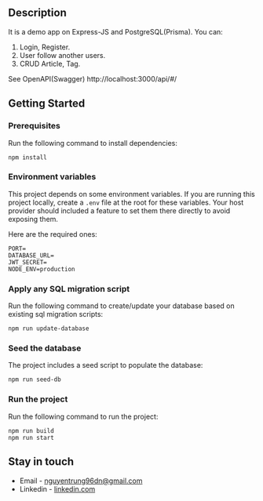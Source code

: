 ## Description

It is a demo app on Express-JS and PostgreSQL(Prisma). You can:
1. Login, Register.
2. User follow another users.
3. CRUD Article, Tag.

See OpenAPI(Swagger) http://localhost:3000/api/#/

## Getting Started

### Prerequisites

Run the following command to install dependencies:

```shell
npm install
```

### Environment variables

This project depends on some environment variables.
If you are running this project locally, create a `.env` file at the root for these variables.
Your host provider should included a feature to set them there directly to avoid exposing them.

Here are the required ones:

```
PORT=
DATABASE_URL=
JWT_SECRET=
NODE_ENV=production
```

### Apply any SQL migration script

Run the following command to create/update your database based on existing sql migration scripts:

```shell
npm run update-database
```

### Seed the database

The project includes a seed script to populate the database:

```shell
npm run seed-db
```

### Run the project

Run the following command to run the project:

```shell
npm run build
npm run start
```

## Stay in touch

- Email - nguyentrung96dn@gmail.com
- Linkedin - [linkedin.com](https://www.linkedin.com/in/trung-nguyen-thanh-6849a62b9/)
